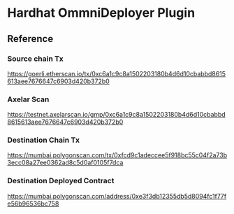 # Hardhat OmmniDeployer Plugin

## Reference

### Source chain Tx

https://goerli.etherscan.io/tx/0xc6a1c9c8a1502203180b4d6d10cbabbd8615613aee7676647c6903d420b372b0

### Axelar Scan

https://testnet.axelarscan.io/gmp/0xc6a1c9c8a1502203180b4d6d10cbabbd8615613aee7676647c6903d420b372b0

### Destination Chain Tx

https://mumbai.polygonscan.com/tx/0xfcd9c1adeccee5f918bc55c04f2a73b3ecc08a27ee0362ad8c5d0af0105f7dca

### Destination Deployed Contract

https://mumbai.polygonscan.com/address/0xe3f3db12355db5d8094fc1f77fe56b96536bc758
